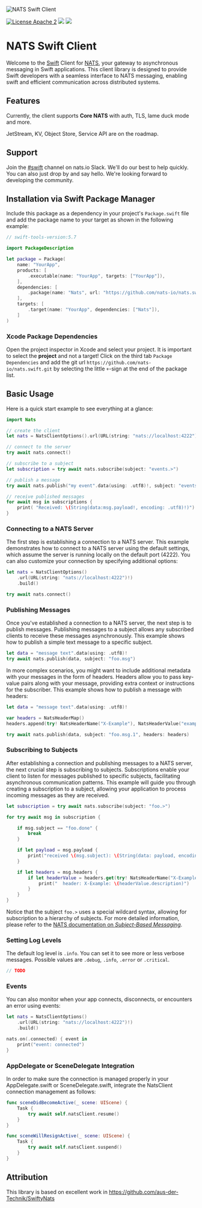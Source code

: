 ![NATS Swift Client](./Resources/Logo@256.png)

[![License Apache 2](https://img.shields.io/badge/License-Apache2-blue.svg)](https://www.apache.org/licenses/LICENSE-2.0)
[![](https://img.shields.io/endpoint?url=https%3A%2F%2Fswiftpackageindex.com%2Fapi%2Fpackages%2Fnats-io%2Fnats.swift%2Fbadge%3Ftype%3Dswift-versions)](https://swiftpackageindex.com/nats-io/nats.swift)
[![](https://img.shields.io/endpoint?url=https%3A%2F%2Fswiftpackageindex.com%2Fapi%2Fpackages%2Fnats-io%2Fnats.swift%2Fbadge%3Ftype%3Dplatforms)](https://swiftpackageindex.com/nats-io/nats.swift)




# NATS Swift Client

Welcome to the [Swift](https://www.swift.org) Client for [NATS](https://nats.io),
your gateway to asynchronous messaging in Swift applications. This client library
is designed to provide Swift developers with a seamless interface to NATS
messaging, enabling swift and efficient communication across distributed systems.

## Features

Currently, the client supports **Core NATS** with auth, TLS, lame duck mode and more.

JetStream, KV, Object Store, Service API are on the roadmap.

## Support

Join the [#swift](https://natsio.slack.com/channels/swift) channel on nats.io Slack.
We'll do our best to help quickly. You can also just drop by and say hello. We're looking forward to developing the community.

## Installation via Swift Package Manager

Include this package as a dependency in your project's `Package.swift` file and add the package name to your target as shown in the following example:

```swift
// swift-tools-version:5.7

import PackageDescription

let package = Package(
    name: "YourApp",
    products: [
        .executable(name: "YourApp", targets: ["YourApp"]),
    ],
    dependencies: [
        .package(name: "Nats", url: "https://github.com/nats-io/nats.swift.git", from: "0.1")
    ],
    targets: [
        .target(name: "YourApp", dependencies: ["Nats"]),
    ]
)

```

### Xcode Package Dependencies

Open the project inspector in Xcode and select your project. It is important to select the **project** and not a target!
Click on the third tab `Package Dependencies` and add the git url `https://github.com/nats-io/nats.swift.git` by selecting the little `+`-sign at the end of the package list.

## Basic Usage

Here is a quick start example to see everything at a glance:

```swift
import Nats

// create the client
let nats = NatsClientOptions().url(URL(string: "nats://localhost:4222")!).build()

// connect to the server
try await nats.connect()

// subscribe to a subject
let subscription = try await nats.subscribe(subject: "events.>")

// publish a message
try await nats.publish("my event".data(using: .utf8)!, subject: "events.example")

// receive published messages
for await msg in subscriptions {
    print( "Received: \(String(data:msg.payload!, encoding: .utf8)!)")
}
 ```

### Connecting to a NATS Server

The first step is establishing a connection to a NATS server.
This example demonstrates how to connect to a NATS server using the default settings, which assume the server is
running locally on the default port (4222). You can also customize your connection by specifying additional options:

```swift
let nats = NatsClientOptions()
    .url(URL(string: "nats://localhost:4222")!)
    .build()

try await nats.connect()
```

### Publishing Messages

Once you've established a connection to a NATS server, the next step is to publish messages.
Publishing messages to a subject allows any subscribed clients to receive these messages
asynchronously. This example shows how to publish a simple text message to a specific subject.

```swift
let data = "message text".data(using: .utf8)!
try await nats.publish(data, subject: "foo.msg")
```

In more complex scenarios, you might want to include additional metadata with your messages in
the form of headers. Headers allow you to pass key-value pairs along with your message, providing
extra context or instructions for the subscriber. This example shows how to publish a
message with headers:

```swift
let data = "message text".data(using: .utf8)!

var headers = NatsHeaderMap()
headers.append(try! NatsHeaderName("X-Example"), NatsHeaderValue("example value"))

try await nats.publish(data, subject: "foo.msg.1", headers: headers)
```

### Subscribing to Subjects

After establishing a connection and publishing messages to a NATS server, the next crucial step is
subscribing to subjects. Subscriptions enable your client to listen for messages published to
specific subjects, facilitating asynchronous communication patterns. This example
will guide you through creating a subscription to a subject, allowing your application to process
incoming messages as they are received.

```swift
let subscription = try await nats.subscribe(subject: "foo.>")

for try await msg in subscription {

    if msg.subject == "foo.done" {
        break
    }

    if let payload = msg.payload {
        print("received \(msg.subject): \(String(data: payload, encoding: .utf8) ?? "")")
    }

    if let headers = msg.headers {
        if let headerValue = headers.get(try! NatsHeaderName("X-Example")) {
            print("  header: X-Example: \(headerValue.description)")
        }
    }
}
```

Notice that the subject `foo.>` uses a special wildcard syntax, allowing for subscription
to a hierarchy of subjects. For more detailed information, please refer to the [NATS documentation
on _Subject-Based Messaging_](https://docs.nats.io/nats-concepts/subjects).

### Setting Log Levels

The default log level is `.info`. You can set it to see more or less verbose messages. Possible values are `.debug`, `.info`, `.error` or `.critical`.

```swift
// TODO
```

### Events

 You can also monitor when your app connects, disconnects, or encounters an error using events:

```swift
let nats = NatsClientOptions()
    .url(URL(string: "nats://localhost:4222")!)
    .build()

nats.on(.connected) { event in
    print("event: connected")
}
```

### AppDelegate or SceneDelegate Integration

In order to make sure the connection is managed properly in your
AppDelegate.swift or SceneDelegate.swift, integrate the NatsClient connection
management as follows:

```swift
func sceneDidBecomeActive(_ scene: UIScene) {
    Task {
        try await self.natsClient.resume()
    }
}

func sceneWillResignActive(_ scene: UIScene) {
    Task {
        try await self.natsClient.suspend()
    }
}
```

## Attribution

This library is based on excellent work in https://github.com/aus-der-Technik/SwiftyNats
